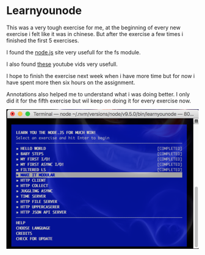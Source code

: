 # Learnyounode

This was a very tough exercise for me, at the beginning of every new exercise i felt like it was in chinese. But after the exercise a few times i finished the first 5 exercises.

I found the [node.js](https://nodejs.org/en/) site very usefull for the fs module.

I also found [these](https://www.youtube.com/channel/UCMvqHOn27ZOMbDuJUssWnjg) youtube vids very usefull.

I hope to finish the exercise next week when i have more time but for now i have spent more then six hours on the assignment.

Annotations also helped me to understand what i was doing better. I only did it for the fifth exercise but wil keep on doing it for every exercise now.

![Screenshot of learnyounode](/lyn.png)
